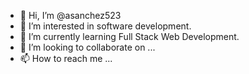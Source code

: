 - 👋 Hi, I’m @asanchez523
- 👀 I’m interested in software development.
- 🌱 I’m currently learning Full Stack Web Development.
- 💞️ I’m looking to collaborate on ...
- 📫 How to reach me ...

<!---
asanchez523/asanchez523 is a ✨ special ✨ repository because its `README.md` (this file) appears on your GitHub profile.
You can click the Preview link to take a look at your changes.
--->
